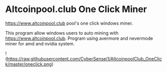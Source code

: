 # Altcoinpool.club One Click Miner
https://www.altcoinpool.club pool's one click windows miner.


This program allow windows users to auto mining with https://www.altcoinpool.club.
Program using avermore and nevermode miner for amd and nvidia system.


!(https://raw.githubusercontent.com/CyberSensei1/AltcoinpoolClub_OneClick/master/oneclick.png)
